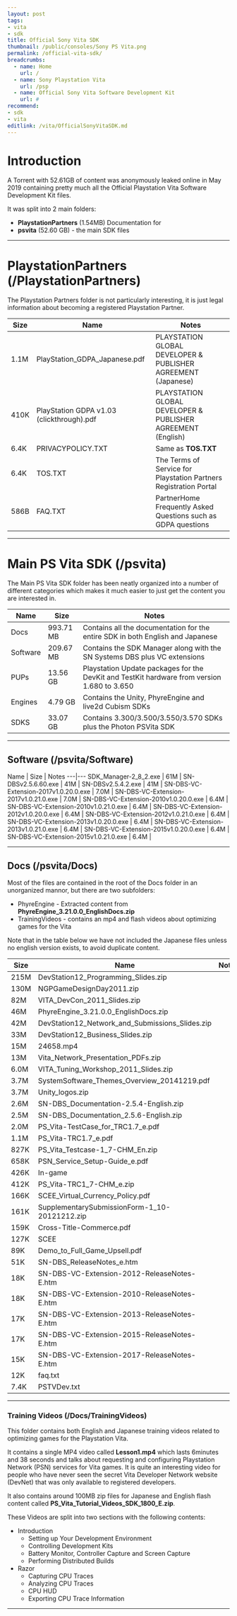 ```yaml
---
layout: post
tags: 
- vita
- sdk
title: Official Sony Vita SDK
thumbnail: /public/consoles/Sony PS Vita.png
permalink: /official-vita-sdk/
breadcrumbs:
  - name: Home
    url: /
  - name: Sony Playstation Vita
    url: /psp
  - name: Official Sony Vita Software Development Kit
    url: #
recommend: 
- sdk
- vita
editlink: /vita/OfficialSonyVitaSDK.md
---
```


# Introduction
A Torrent with 52.61GB of content was anonymously leaked online in May 2019 containing pretty much all the Official Playstation Vita Software Development Kit files.

It was split into 2 main folders:
* **PlaystationPartners** (1.54MB) Documentation for 
* **psvita** (52.60 GB) - the main SDK files

---
# PlaystationPartners (/PlaystationPartners)
The Playstation Partners folder is not particularly interesting, it is just legal information about becoming a registered Playstation Partner.

Size | Name | Notes
---|---|---
1.1M | PlayStation_GDPA_Japanese.pdf | PLAYSTATION GLOBAL DEVELOPER & PUBLISHER AGREEMENT (Japanese)
410K | PlayStation GDPA v1.03 (clickthrough).pdf | PLAYSTATION GLOBAL DEVELOPER & PUBLISHER AGREEMENT (English)
6.4K | PRIVACYPOLICY.TXT | Same as **TOS.TXT**
6.4K | TOS.TXT | The Terms of Service for Playstation Partners Registration Portal
586B | FAQ.TXT | PartnerHome Frequently Asked Questions such as GDPA questions


---
# Main PS Vita SDK (/psvita)
The Main PS Vita SDK folder has been neatly organized into a number of different categories which makes it much easier to just get the content you are interested in.

Name | Size | Notes
---|---|---
Docs | 993.71 MB | Contains all the documentation for the entire SDK in both English and Japanese
Software | 209.67 MB | Contains the SDK Manager along with the SN Systems DBS plus VC extensions
PUPs | 13.56 GB | Playstation Update packages for the DevKit and TestKit hardware from version 1.680 to 3.650
Engines | 4.79 GB | Contains the Unity, PhyreEngine and live2d Cubism SDKs
SDKS | 33.07 GB | Contains 3.300/3.500/3.550/3.570 SDKs plus the Photon PSVita SDK

---
## Software (/psvita/Software)

Name | Size | Notes
---|---
SDK_Manager-2_8_2.exe | 61M | 
SN-DBSv2.5.6.60.exe | 41M | 
SN-DBSv2.5.4.2.exe | 41M | 
SN-DBS-VC-Extension-2017v1.0.20.0.exe | 7.0M | 
SN-DBS-VC-Extension-2017v1.0.21.0.exe | 7.0M | 
SN-DBS-VC-Extension-2010v1.0.20.0.exe | 6.4M | 
SN-DBS-VC-Extension-2010v1.0.21.0.exe | 6.4M | 
SN-DBS-VC-Extension-2012v1.0.20.0.exe | 6.4M | 
SN-DBS-VC-Extension-2012v1.0.21.0.exe | 6.4M | 
SN-DBS-VC-Extension-2013v1.0.20.0.exe | 6.4M | 
SN-DBS-VC-Extension-2013v1.0.21.0.exe | 6.4M | 
SN-DBS-VC-Extension-2015v1.0.20.0.exe | 6.4M | 
SN-DBS-VC-Extension-2015v1.0.21.0.exe | 6.4M | 

---
## Docs (/psvita/Docs)
Most of the files are contained in the root of the Docs folder in an unorganized mannor, but there are two subfolders:
* PhyreEngine - Extracted content from **PhyreEngine_3.21.0.0_EnglishDocs.zip**
* TrainingVideos - contains an mp4 and flash videos about optimizing games for the Vita

Note that in the table below we have not included the Japanese files unless no english version exists, to avoid duplicate content.

Size | Name | Notes
---|---|---
215M | DevStation12_Programming_Slides.zip | 
130M | NGPGameDesignDay2011.zip | 
82M | VITA_DevCon_2011_Slides.zip | 
46M | PhyreEngine_3.21.0.0_EnglishDocs.zip | 
42M | DevStation12_Network_and_Submissions_Slides.zip | 
33M | DevStation12_Business_Slides.zip | 
15M | 24658.mp4 | 
13M | Vita_Network_Presentation_PDFs.zip | 
6.0M | VITA_Tuning_Workshop_2011_Slides.zip | 
3.7M | SystemSoftware_Themes_Overview_20141219.pdf | 
3.7M | Unity_logos.zip | 
2.6M | SN-DBS_Documentation-2.5.4-English.zip | 
2.5M | SN-DBS_Documentation_2.5.6-English.zip | 
2.0M | PS_Vita-TestCase_for_TRC1.7_e.pdf | 
1.1M | PS_Vita-TRC1.7_e.pdf | 
827K | PS_Vita_Testcase-1_7-CHM_En.zip | 
658K | PSN_Service_Setup-Guide_e.pdf | 
426K | In-game | 
412K | PS_Vita-TRC1_7-CHM_e.zip | 
166K | SCEE_Virtual_Currency_Policy.pdf | 
161K | SupplementarySubmissionForm-1_10-20121212.zip | 
159K | Cross-Title-Commerce.pdf | 
127K | SCEE | 
89K | Demo_to_Full_Game_Upsell.pdf | 
51K | SN-DBS_ReleaseNotes_e.htm | 
18K | SN-DBS-VC-Extension-2012-ReleaseNotes-E.htm | 
18K | SN-DBS-VC-Extension-2010-ReleaseNotes-E.htm | 
17K | SN-DBS-VC-Extension-2013-ReleaseNotes-E.htm | 
17K | SN-DBS-VC-Extension-2015-ReleaseNotes-E.htm | 
15K | SN-DBS-VC-Extension-2017-ReleaseNotes-E.htm | 
12K | faq.txt | 
7.4K | PSTVDev.txt | 

---
### Training Videos (/Docs/TrainingVideos)

This folder contains both English and Japanese training videos related to optimizing games for the Playstation Vita.

It contains a single MP4 video called **Lesson1.mp4** which lasts 6minutes and 38 seconds and talks about requesting and configuring Playstation Network (PSN) services for Vita games. It is quite an interesting video for people who have never seen the secret Vita Developer Network website (DevNet) that was only available to registered developers.

It also contains around 100MB zip files for Japanese and English flash content called **PS_Vita_Tutorial_Videos_SDK_1800_E.zip**.

These Videos are split into two sections with the following contents:
* Introduction
    * Setting up Your Development Environment
    * Controlling Development Kits
    * Battery Monitor, Controller Capture and Screen Capture
    * Performing Distributed Builds
* Razor
    * Capturing CPU Traces
    * Analyzing CPU Traces
    * CPU HUD
    * Exporting CPU Trace Information

---
